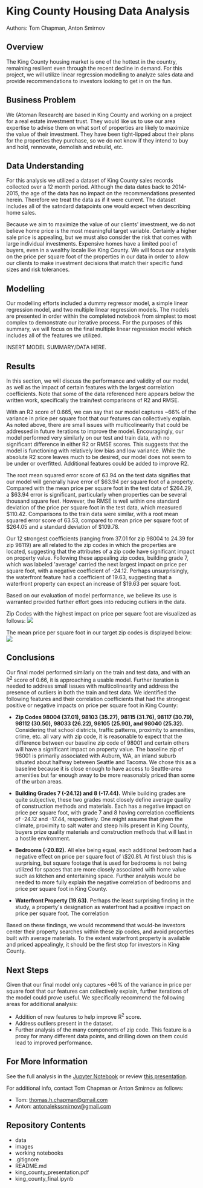 # King County Housing Data Analysis
Authors: Tom Chapman, Anton Smirnov

## Overview
The King County housing market is one of the hottest in the country, remaining resilient even through the recent decline in demand. For this project, we will utilize linear regression modelling to analyze sales data and provide recommendations to investors looking to get in on the fun.

## Business Problem
We (Atoman Research) are based in King County and working on a project for a real estate investment trust. They would like us to use our area expertise to advise them on what sort of properties are likely to maximize the value of their investment. They have been tight-lipped about their plans for the properties they purchase, so we do not know if they intend to buy and hold, rennovate, demolish and rebuild, etc.

## Data Understanding
For this analysis we utilized a dataset of King County sales records collected over a 12 month period. Although the data dates back to 2014-2015, the age of the data has no impact on the recommendations presented herein. Therefore we treat the data as if it were current. The dataset includes all of the satndard datapoints one would expect when describing home sales. 

Because we aim to maximize the value of our clients' investment, we do not believe home price is the most meaningful target variable. Certainly a higher sale price is appealing, but we must also consider the risk that comes with large individual investments. Expensive homes have a limited pool of buyers, even in a wealthy locale like King County. We will focus our analysis on the price per square foot of the properties in our data in order to allow our clients to make investment decisions that match their specific fund sizes and risk tolerances.

## Modelling
Our modelling efforts included a dummy regressor model, a simple linear regression model, and two multiple linear regression models. The models are presented in order within the completed notebook from simplest to most complex to demonstrate our iterative process. For the purposes of this summary, we will focus on the final multiple linear regression model which includes all of the features we utilized.

INSERT MODEL SUMMARY/DATA HERE.

## Results
In this section, we will discuss the performance and validity of our model, as well as the impact of certain features with the largest correlation coefficients. Note that some of the data referenced here appears below the written work, specifically the train/test comparisons of R2 and RMSE.

With an R2 score of 0.665, we can say that our model captures ~66% of the variance in price per square foot that our features can collectively explain. As noted above, there are small issues with multicolinearity that could be addressed in future iterations to improve the model. Encouragingly, our model performed very similarly on our test and train data, with no significant difference in either R2 or RMSE scores. This suggests that the model is functioning with relatively low bias and low variance. While the absolute R2 score leaves much to be desired, our model does not seem to be under or overfitted. Additional features could be added to improve R2.

The root mean squared error score of 63.94 on the test data signifies that our model will generally have error of $63.94 per square foot of a property. Compared with the mean price per square foot in the test data of $264.29, a $63.94 error is significant, particularly when properties can be several thousand square feet. However, the RMSE is well within one standard deviation of the price per square foot in the test data, which measured $110.42. Comparisons to the train data were similar, with a root mean squared error score of 63.53, compared to mean price per square foot of $264.05 and a standard deviation of $109.78.

Our 12 strongest coefficients (ranging from 37.01 for zip 98004 to 24.39 for zip 98119) are all related to the zip codes in which the properties are located, suggesting that the attributes of a zip code have significant impact on property value. Following these appealing zip codes, building grade 7, which was labeled 'average' carried the next largest impact on price per square foot, with a negative coefficient of -24.12. Perhaps unsurprisingly, the waterfront feature had a coefficient of 19.63, suggesting that a waterfront property can expect an increase of $19.63 per square foot.

Based on our evaluation of model performance, we believe its use is warranted provided further effort goes into reducing outliers in the data.

Zip Codes with the highest impact on price per square foot are visualized as follows:
![](images/zip_coefs.png)


The mean price per square foot in our target zip codes is displayed below:
![](images/mean_psft_zip.png)

## Conclusions

Our final model performed similarly on the train and test data, and with an R<sup>2</sup> score of 0.66, it is approaching a usable model. Further iteration is needed to address small issues with multicolinearity and address the presence of outliers in both the train and test data. We identified the following features and their correlation coefficients that had the strongest positive or negative impacts on price per square foot in King County:

* __Zip Codes 98004 (37.01), 98103 (35.27), 98115 (31.76), 98117 (30.79), 98112 (30.50),  98033 (26.22), 98105 (25.90), and 98040 (25.32).__ Considering that school districts, traffic patterns, proximity to amenities, crime, etc. all vary with zip code, it is reasonable to expect that the difference between our baseline zip code of 98001 and certain others will have a significant impact on property value. The baseline zip of 98001 is primarily associated with Auburn, WA, an inland suburb situated about halfway between Seattle and Tacoma. We chose this as a baseline because it is close enough to have access to Seattle-area amenities but far enough away to be more reasonably priced than some of the urban areas.

* __Building Grades 7 (-24.12) and 8 (-17.44).__ While building grades are quite subjective, these two grades most closely define average quality of construction methods and materials. Each has a negative impact on price per square foot, with grade 7 and 8 having correlation coefficients of -24.12 and -17.44, respectively. One might assume that given the climate, proximity to salt water and steep hills present in King County, buyers prize quality materials and construction methods that will last in a hostile environment.

* __Bedrooms (-20.82).__ All else being equal, each additional bedroom had a negative effect on price per square foot of \\$20.81. At first blush this is surprising, but square footage that is used for bedrooms is not being utilized for spaces that are more closely associated with home value such as kitchen and entertaining space. Further analysis would be needed to more fully explain the negative correlation of bedrooms and price per square foot in King County.

* __Waterfront Property (19.63).__ Perhaps the least surprising finding in the study, a property's designation as waterfront had a positive impact on price per square foot. The correlation 

Based on these findings, we would recommend that would-be investors center their property searches within these zip codes, and avoid properties built with average materials. To the extent waterfront property is available and priced appealingly, it should be the first stop for investors in King County.

## Next Steps

Given that our final model only captures ~66% of the variance in price per square foot that our features can collectively explain, further iterations of the model could prove useful. We specifically recommend the following areas for additional analysis:

- Addition of new features to help improve R<sup>2</sup> score.
- Address outliers present in the dataset.
- Further analysis of the many components of zip code. This feature is a proxy for many different data points, and drilling down on them could lead to improved performance.

## For More Information

See the full analysis in the [Jupyter Notebook](king_county_final.ipynb) or review [this presentation](king_county_presentation.pdf).

For additional info, contact Tom Chapman or Anton Smirnov as follows:

- Tom:    thomas.h.chapman@gmail.com
- Anton:  antonalekssmirnov@gmail.com   

## Repository Contents
- data
- images
- working notebooks
- .gitignore
- README.md
- king_county_presentation.pdf
- king_county_final.ipynb
